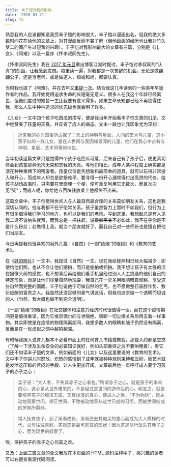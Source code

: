 ```yaml
---
title: 丰子恺对我的影响
date: '2020-03-21'
slug: tk
---
```


熟悉我的人应该都知道我受丰子恺的影响很大。丰子恺以漫画出名，但我的绝大多数时间花在读他的文章上，对其漫画反而不甚了解（但他画画的经历也让我对竹久梦二的画产生过短暂的兴趣）。丰子恺对我影响最大的文章有三篇，分别是《儿女》、《阿难》以及一篇序《怀李叔同先生》。

《怀李叔同先生》我在 [2017 年元旦](/cn/2017/01/blog/)重出博客江湖时提过，丰子恺对李叔同的“认真”的刻画，让我感到震撼。每重读一遍，对我都是一次警醒的机会。无论是做翩翩公子，还是当老师，或是做道人，抑或和尚，都要认真。

当时我也提了《阿难》，并在去年又[重提一次](/cn/2019/09/too-late/)。结合我这几年读到的一些英年早逝作者的作品，我开始觉得追求生命的长短毫无意义。很多人在我这个年龄已经离世，但他们度过的短暂一生比我要有意义得多。如果生命长短都已经不再锁得住我，那么人生中种种追求的优先级也就会明了许多。

<!--
《儿女》

回想四个月以前，我犹似押送囚犯，突然地把小燕子似的一群儿女从上海的租寓中拖出，载上火车，送回乡间，关进低小的平屋中。自己仍回到上海的租界中，独居了四个月。这举动究竟出于什么旨意，本于什么计划，现在回想起来，连自己也不相信。其实旨意与计划，都是虚空的，自骗自扰的，实际于人生有什么利益呢？只赢得世故尘劳，做弄几番欢愁的感情，增加心头的创痕罢了！

当时我独自回到上海，走进空寂的租寓，心中不绝地浮起这两句《楞严》经文："十方虚空在汝心中，犹如白云点太清里；况诸世界在虚空耶！"

晚上整理房室，把剩在灶间里的篮钵、器皿、余薪、余米，以及其他三年来寓居中所用的家常零星物件，尽行送给来帮我做短工的、邻近的小店里的儿子。只有四双破旧的小孩子的鞋子（不知为什么缘故），我不送掉，拿来整齐地摆在自己的床下，而且后来看到的时候常常感到一种无名的愉快。直到好几天之后，邻居的友人过来闲谈，说起这床下的小鞋子阴气迫人，我方始悟到自己的痴态，就把它们拿掉了。

朋友们说我关心儿女。我对于儿女的确关心，在独居中更常有悬念的时候。但我自以为这关心与悬念中，除了本能以外似乎尚含有一种更强的加味。所以我往往不顾自己的画技与文笔的拙陋，动辄描摹。因为我的儿女都是孩子们，最年长的不过九岁，所以我对于儿女的关心与悬念中，有一部分是对于孩子们——普天下的孩子们——的关心与悬念。他们成人以后我对他们怎样？现在自己也不能晓得，但可推知其一定与现在不同，因为不复含有那种加味了。

回想过去四个月的悠闲宁静的独居生活，在我也颇觉得可恋，又可感谢。然而一旦回到故乡的平屋里，被围在一群儿女的中间的时候，我又不禁自伤了。因为我那种生活，或枯坐，默想，或钻研，搜求，或敷衍，应酬，比较起他们的天真、健全、活跃的生活来，明明是变态的，病的，残废的。

有一个炎夏的下午，我回到家中了。第二天的傍晚，我领了四个孩子——九岁的阿宝、七岁的软软、五岁的瞻瞻、三岁的阿韦——到小院中的槐荫下，坐在地上吃西瓜。夕暮的紫色中，炎阳的红味渐渐消减，凉夜的青味渐渐加浓起来。微风吹动孩子们的细丝一般的头发，身体上汗气已经全消，百感畅快的时候，孩子们似乎已经充溢着生的欢喜，非发泄不可了。最初是三岁的孩子的音乐的表现，他满足之余，笑嘻嘻摇摆着身子，口中一面嚼西瓜，一面发出一种像花猫偷食时候的"miaumiau"的声音来。这音乐的表现立刻唤起了五岁的瞻瞻的共鸣，他接着发表他的诗："瞻瞻吃西瓜，宝姐姐吃西瓜，软软吃西瓜，阿韦吃西瓜。"这诗的表现又立刻引起了七岁与九岁的孩子的散文的、数学的兴味：他们立刻把瞻瞻的诗句的意义归纳起来，报告其结果："四个人吃四块西瓜。"

于是我就做了评判者，在自己心中批判他们的作品。我觉得三岁的阿韦的音乐的表现最为深刻而完全，最能全般表出他的欢喜的感情。五岁的瞻瞻把这欢喜的感情翻译为（他的）诗，已打了一个折扣；然尚带着节奏与旋律的分子，犹有活跃的生命流露着。至于软软与阿宝的散文的、数学的、概念的表现，比较起来更肤浅一层。然而看他们的态度，全部精神没人在吃西瓜的一事中，其明慧的心眼，比大人们所见的完全得多。天地间最健全者的心眼，只是孩子们的所有物，世间事物的真相，只有孩子们能最明确、最完全地见到。我比起他们来，真的心眼已经被世智尘劳所蒙蔽，所斫丧，是一个可怜的残废者了。我实在不敢受他们"父亲"的称呼，倘然"父亲"是尊崇的。

我在平屋的南窗下暂设一张小桌子，上面按照一定的秩序而布置着稿纸、信箧、笔砚、墨水瓶、浆糊瓶、时表和茶盘等，不喜欢别人来任意移动，这是我独居时的惯癖。我─一我们大人——平常的举止，总是谨慎，细心，端详，斯文。例如磨墨，放笔，倒茶等，都小心从事，故桌上的布置每日依然，不致破坏或扰乱。因为我的手足的筋觉已经由于屡受物理的教训而深深地养成一种谨惕的惯性了。然而孩子们一爬到我的案上，就捣乱我的秩序，破坏我的桌上的构图，毁损我的器物。他们拿起自来水笔来一挥，洒了一桌子又一衣襟的墨水点；又把笔尖蘸在浆糊瓶里。他们用劲拔开毛笔的铜笔套，手背撞翻茶壶，壶盖打碎在地板上……这在当时实在使我不耐烦，我不免哼喝他们，夺脱他们手里的东西，甚至批他们的小颊。然而我立刻后悔：哼喝之后立刻继之以笑，夺了之后立刻加倍奉还，批颊的手在中途软却，终于变批为抚。因为我立刻自悟其非：我要求孩子们的举止同我自己一样，何其乖谬！我——我们大人——的举止谨惕，是为了身体手足的筋觉已经受了种种现实的压迫而痉挛了的缘故。孩子们尚保有天赋的健全的身手与真朴活跃的元气，岂像我们的穷屈？揖让、进退、规行、矩步等大人们的礼貌，犹如刑具，都是戕贼这天赋的健全的身手的。于是活跃的人逐渐变成了手足麻痹、半身不遂的残废者。残废者要求健全者的举止同他自己一样，何其乖谬！

儿女对我的关系如何？我不曾预备到这世间来做父亲，故心中常是疑惑不明，又觉得非常奇怪。我与他们（现在）完全是异世界的人，他们比我聪明、健全得多；然而他们又是我所生的儿女。这是何等奇妙的关系！世人以膝下有儿女为幸福，希望以儿女永续其自我，我实在不解他们的心理。我以为世间人与人的关系，最自然最合理的莫如朋友。君臣、父子、昆弟、夫妇之情，在十分自然合理的时候都不外乎是一种广义的友谊。所以朋友之情，实在是一切人情的基础。"朋，同类也。"并育于大地上的人，都是同类的朋友，共为大自然的儿女。世间的人，忘却了他们的大父母，而只知有小父母，以为父母能生儿女，儿女为父母所生，故儿女可以永续父母的自我，而使之永存。于是无子者叹天道之无知，子不肖者自伤其天命，而狂进杯中之物，其实天道有何厚薄于其齐生并育的儿女！我真不解他们的心理。

近来我的心为四事所占据了：天上的神明与星辰，人间的艺术与儿童，这小燕子似的一群儿女，是在人世间与我因缘最深的儿童，他们在我心中占有与神明、星辰、艺术同等的地位。

1928年夏作于石门湾平屋。
-->

《儿女》一文中四个孩子吃西瓜的描写，便是我当年开始看丰子恺文章的[引子](/cn/2018/08/cute/)。文中他赞美了孩童的天真，并反省了成人的病态。文末一段也让我印象尤为深刻：

> 近来我的心为四事所占据了：天上的神明与星辰，人间的艺术与儿童，这小燕子似的一群儿女，是在人世间与我因缘最深的儿童，他们在我心中占有与神明、星辰、艺术同等的地位。

当年初读这篇文章只是觉得四个孩子吃西瓜可爱，后来自己有了孩子后，便更真切体会到孩童那种无拘无束和忘我的天真。与他们相比，成年人某种程度上确实都是活在种种束缚下的残废者。孩童仅仅是凭想象和最简单的道具，就可以玩得非常投入和开心，而成年人却总是欲壑难平、要寻得一份开心通常得付出高昂的代价。给孩子胡诌故事时，只需要在里面埋一个梗，便可重复利用它无数次，而且次次见“笑”；而成人呢，你给他五百块钱放桌上他都笑不出来。

这篇文章中，丰子恺觉得世间人与人最自然最合理的关系莫如朋友关系，这也是我深切认同的。他与我都不在乎伦常关系。孩子虽然智力上暂时不如我们，但行为上有很多值得我们学习的地方，也可以是我们的老师。写到这里，我想起总是有人见我二话不说纳头就拜，而我总是一把扶起，说~~爱卿平身~~不必如此，我不在乎你是不是什么粉丝；若瞧得上我，就当个朋友就好了。而我自己对一些师长也是擅自把他们当朋友。

今日再提我也很喜欢的另外几篇：《自然》《一副“绝缘”的眼镜》和《教育的艺术》。

<!--
《自然》

“美”都是“神”的手所造的。假手于“神”而造美的，是艺术家。

路上的褴褛的乞丐，身上全无一点人造的装饰，然而比时装美女美得多。这里的火车站旁边有一个伛偻的老丐，天天在那里向行人求乞。我每次下了火车之后，迎面就看见一幅米叶（米勒）（Millet） 的木炭画，充满着哀怨之情。我每次给他几个铜板——又买得一幅充满着感谢之情的画。

女性们煞费苦心于自己的身体的装饰。头发烫也不惜，胸臂冻也不妨，脚尖痛也不怕。然而真的女性的美，全不在乎她们所苦心经营的装饰上。我们反在她们所不注意的地方发见她们的美。不但如此，她们所苦心经营的装饰，反而妨碍了她们的真的女性的美。所以画家不许她们加上这种人造的装饰，要剥光她们的衣服，而赤裸裸地描写“神”的作品。

画室里的模特儿虽然已经除去一切人造的装饰，剥光了衣服；然而她们倘然受了画学生的指使，或出于自心的用意，而装腔作势，想用人力硬装出好看的姿态来，往往越装越不自然，而所描的绘画越无生趣。印象派以来，裸体写生的画风盛于欧洲，普及于世界。使人走进绘画展览中，如入浴堂或屠场，满目是肉。然而用印象派的写生的方法来描出的裸体，极少有自然的、美的姿态。自然的美的姿态，在模特儿上台的时候是不会有的；只有在其休息的时候，那女子在台旁的绒毡上任意卧坐，自由活动的时候，方才可以见到美妙的姿态，这大概是世间一切美术学生所同感的情形吧。因为在休息的时候，不复受人为的拘束，可以任其自然的要求而活动。“任天而动”，就有“神”所造的美妙的姿态出现了。

人在照相中的姿态都不自然，也就是为此。普通照相中的人物，都装着在舞台上演剧的优伶的神气，或南面而朝的王者的神气，或庙里的菩萨像的神气，又好像正在摆步位的拳教师的神气。因为普通人坐在照相镜头前面被照的时间，往往起一种复杂的心理，以致手足无措，坐立不安，全身紧张得很，故其姿态极不自然。加之照相者又要命令他“头抬高点！”“眼睛看着！”“带点笑容！”内面已在紧张，外面又要听照相者的忠告，而把头抬高，把眼钉住，把嘴勉强笑出，这是何等困难而又滑稽的办法！怎样教底片上显得出美好的姿态呢？我近来正在学习照相，因为嫌恶这一点，想规定不照人物的肖像，而专照风景与静物，即神的手所造的自然，及人借了神的手而布置的静物。

人体的美的姿态，必是出于自然的。换言之，凡美的姿态，都是从物理的自然的要求而出的姿态，即舒服的时候的姿态。这一点屡次引起我非常的铭感。无论贫贱之人，丑陋之人，劳动者，黄包车夫，只要是顺其自然的天性而动，都是美的姿态的所有者，都可以礼赞。甚至对于生活的幸福全然无分的，第四阶级以下的乞丐，这一点也决不被剥夺，与富贵之人平等。不，乞丐所有的姿态的美，屡比富贵之人丰富得多。试入所谓上流的交际社会中，看那班所谓“绅士”，所谓“人物”的样子，点头，拱手，揖让，进退等种种不自然的举动，以及脸的外皮上硬装出来的笑容，敷衍应酬的不由衷的言语，实在滑稽得可笑，我每觉得这种是演剧，不是人的生活。作这样的生活，宁愿作乞丐。

被造物只要顺天而动，即见其真相，亦即见其固有的美。我往往在人的不注意，不戒备的时候，瞥见其人的真而美的姿态。但倘对他熟视或声明了，这人就注意，戒备起来，美的姿态也就杳然了。从前我习画的时候，有一天发见一个朋友的pose（姿态）很好，要求他让我画一张sketch（速写），他限我明天。到了明天，他剃了头，换了一套新衣，挺直了项颈危坐在椅子里，教我来画……这等人都不足与言美。我只有和我的朋友老黄，能互相赏识其姿态，我们常常相对坐谈到半夜。老黄是画画的人，他常常嫌模特儿的姿态不自然，与我所见相同。他走进我的室内的时候，我倘觉得自己的姿势可观，就不起来应酬，依旧保住我的原状，让他先鉴赏一下。他一相之后，就会批评我的手如何，脚如何，全体如何。然后我们吸烟煮茶，晤谈别的事体。晤谈之中，我忽然在他的动作中发见了一个好的pose，“不动！”他立刻石化，同画室里的石膏模型一样。我就欣赏或描写他的姿态。

不但人体的姿态如此，物的布置也逃不出这自然之律。凡静物的美的布置，必是出于自然的。换言之，即顺当的，妥帖的，安定的。取最卑近的例来说：假如桌上有一把茶壶与一只茶杯。倘这茶壶的嘴不向着茶杯而反向他侧，即茶杯放在茶壶的后面，犹之孩子躲在母亲的背后，谁也觉得这是不顺当的，不妥帖的，不安定的。同时把这画成一幅静物画，其章法（即构图）一定也不好。美学上所谓“多样的统一”，就是说多样的事物，合于自然之律而作成统一，是美的状态。譬如讲坛的桌子上要放一个花瓶。花瓶放在桌子的正中，太缺乏变化，即统一而不多样。欲其多样，宜稍偏于桌子的一端。但倘过偏而接近于桌子的边上，看去也不顺当，不妥帖，不安定。同时在美学上也就是多样而不统一。大约放在桌子的三等分的界线左右，恰到好处，即得多样而又统一的状态。同时在实际也是最自然而稳妥的位置。这时候花瓶左右所余的桌子的长短，大约是三与五，至四与六的比例。这就是美学上所谓“黄金比例”。黄金比例在美学上是可贵的，同时在实际上也是得用的。所以物理学的“均衡”与美学的“均衡”颇有相一致的地方。右手携重物时左手必须扬起，以保住身体的物理的均衡。这姿势在绘画上也是均衡的。兵队中“稍息”的时候，身体的重量全部搁在左腿上，右腿不得不斜出一步，以保住物理的均衡。这姿势在雕刻上也是均衡的。

故所谓“多样的统一”，“黄金律”，“均衡”等美的法则，都不外乎“自然”之理，都不过是人们窥察神的意旨而得的定律。所以论文学的人说，“文章本天成，妙手偶得之”；论绘画的人说，“天机勃露，独得于笔情墨趣之外”。“美”都是“神”的手所造的，假手于“神”而造美的，是艺术家。

本文篇末原未署日期。这里所署的日期是发表在《小说月报》时篇末所署。在新中国成立后作者自编的《缘缘堂随笔》（人民文学出版社1957年11月初版）中，篇末误署为：1926年作。—— 编者注
-->

在《[娃的照片](/cn/2019/10/child-picture/)》一文中，我提过《自然》一文。现在我给娃照相已经大幅减少；即使给他们照，也从不会让他们摆拍，而只是偷拍或抓拍。我不想让孩子有太强的活在摄像头前的感觉，也不想事后再给他们看手机里经过别人人工挑选的他们自己的特定形象，而是让他们尽量自然地玩耍，我自己在一旁多用眼睛暗自观察、享受这些自然而完整的画面。丰子恺说他宁可做自然的乞丐，也不愿做整日装腔作势、敷衍应酬的富贵之人。我虽然还没足够的豪气讲这话，但我也追求做一个透明而坦诚的人（当然，我大概也做不到完全透明）。

<!--
《一副“绝缘”的眼镜》

我们幼时在旷野中游戏，经验过一种很有趣的玩意儿：爬到土山顶上，分开两脚，弯下身子，把头倒挂在两股之间，倒望背后的风景。看厌了的田野树屋，忽然气象一新，变成一片从来不曾见过的新颖而美丽的仙乡的风景！远处的小桥茅舍，都玲珑得像山水画中的景物；归家的路，蜿蜒地躺在草原之上，似乎是通桃源的仙径。年纪大了以后，僵硬起来，又拖了长袍，身子不便再作这种玩意儿。久不亲近这仙乡的风味了。然而我遇到风景的时候，也有时用手指打个圈子，从圈子的范围内眺望前面的风景。虽然不及幼时所见的那仙乡的美丽，似乎比平常所见也新颖一点。为什么从裤间倒望的风景，和从手指的范围内窥见的风景，比平时所见的新颖而美丽呢？现在回想起来，方知这里面有一种奇妙的作用。其关键就在于裤间的“倒望”和手指的“范围”。因为经过这两种“变形”，打断了景物对我们的向来的一切“关系”（例如这是吾乡的某某桥，这是通林家的路），而使景物在我们眼前变成了一片素不相知的全新的光景。因此我们能撇开一切传统实际的念头，而当作一种幻象观看，自然能发现其新颖与美丽了。这“变形”的力真伟大！它能使陈腐枯燥的现世超升为新奇幻妙的仙境，能使这现实的世界化为美的世界。

现在我可以不必借助于这种“变形”的力。我已办到了一副眼镜。戴了这眼镜就可看见美的世界。但这副眼镜不是精益、精华等眼镜公司所卖的，乃从自己的心中制出。牌子名叫“绝缘”。

戴上这副“绝缘”的眼镜，望出来所见的森罗万象，个个是不相关系的独立的存在物。一切事物都变成了没有实用的、专为其自己而存在的有生命的现象。房屋不是供人住的，车不是供交通的，花不是果实的原因，果实不是人的食品。都是专为观赏而设的。眼前一片玩具的世界！

然而我在料理日常生活的时候，不戴这副眼镜。那时候我必须审察事物的性质，顾虑周围的变化，分别人我的界限，计较前后的利害，谨慎小心地把全心放在关系因果中活动。譬如要乘火车：看表，兑钱，买票，做行李，上车，这些时候不可以戴那副眼镜。一到坐在车中的窗旁，一切都舒齐了，然后拿出我那副“绝缘”的眼镜来，戴上了眺望车窗外风景。……在马路上更不容易戴这副眼镜。要戴也只能暂时的一照，否则会被汽车撞倒。如果散步在乡村的田野中，或立在深夜的月下，那就可以尽量地使用这眼镜。进了展览会场中，更非戴这副眼镜不可了。

这眼镜不必用钱购买，人人可以在自己的心头制造。展览会的入场诸君，倘有需要，大可试用一下看。我们在日常的实际生活中，饱尝了世智尘劳的辛苦。我们的心天天被羁绊在以“关系”为经“利害”为纬而织成的“智网”中，一刻也不得解放。万象都被结住在这网中。我们要把握一件事物，就牵动许多别的事物，终于使我们不能明白认识事物的真相。譬如看见一块洋钱，容易立刻想起这洋钱是银币，可以买物，可以兑十二个角子，是谁所有的，对我有何关系……等种种别的事件，而不容易认知这银板浮雕（洋钱）的本身的真相。因此我们的心常常牵系在这千孔百结的网中，而不能“安住”在一种现象上。世智尘劳的辛苦，都是这网所织成的。

习惯了这种世智的辛苦之后，人的头脑完全受了理智化。在无论何时，对于无论何物，都用这种眼光看待。于是永远不能窥见事物的真相，永远不识心的“安住”的乐处了。山明水秀，在他只见跋涉的辛劳；夜静人闲，在他只虑盗贼的钻墙。人生只有苦患。森林在他只见木材，瀑布在他只见水力电气的利用，世界只是一大材料工场。——甚至走进美术展览会中，也用这种眼光来看绘画。一幅画在他的眼中只见“某画家的作品”，“定价若干”，“油画”，“画的是何物”，……各种与画的本身全无关系的事件。有时他赞美一幅画，为的是这幅画出于大名家的手迹，或所画的是名人的肖像。荣华富贵的象征（凤凰牡丹等），容貌类似其恋人的美女。……有时他非难一幅画，为的是这幅画中的事物画得不像，看不清楚，或所画的是褴褛的乞丐，伤风败俗的裸女，……他只看了展览会的背部，没有看见展览会的正面；只看了画的附属物，没有看见画的本身。

假如有这样的入场者，我奉劝他试用我前面所说的那副“绝缘”的眼镜。

一九二九年清明写于石湾。

注：原标题为《看展览会用的眼镜——告一般入场者》
-->

《一副“绝缘”的眼镜》在社交媒体和注意力经济时代很值得一读，而在这个疫情期间更是值得重读，因为它推崇偶尔的与世隔绝、斩断一切尘缘关系后再去看一样事物。其实即使是在疫情的物理隔离期间，我想多数人的眼睛和脑子仍然没有隔离，反而是在一张虚拟之网中越陷越深。

<!--
《教育的艺术》

原本我们初生入世的时候，最初并不提防到这世界是如此狭隘而使人窒息的。

我们虽然由儿童变成大人，然而我们这心灵是始终一贯的心灵，即依然是儿时的心灵，只不过经过许久的压抑，所有的怒放的、炽热的感情的萌芽，屡被磨折，不敢再发生罢了。这种感情的根，依旧深深地伏在做大人后的我们的心灵中。这就是“人生的苦闷”根源。

我们谁都怀着这苦闷，我们总想发泄这苦闷，以求一次人生的畅快。艺术的境地，就是我们所开辟的、来发泄这生的苦闷的乐园。我们的身体被束缚于现实，匍匐在地上。然而我们在艺术的生活中，可以暂时放下我们的一切压迫与负担，解除我们平日处世的苦心，而做真的自己的生活，认识自己的奔放的生命。我们可以瞥见“无限”的姿态，可以体验人生的崇高、不朽，而发现生的意义与价值了。艺术教育，就是教人以这艺术的生活的。知识、道德，在人世间固然必要，然倘若缺乏这种艺术的生活，纯粹的知识与道德全是枯燥的法则的纲。这纲愈加繁多，人生愈加狭隘。

所谓艺术的生活，就是把创作艺术、鉴赏艺术的态度来应用在人生中，即教人在日常生活中看出艺术的情味来。倘能因艺术的修养，而得到了梦见这美丽世界的眼睛，我们所见的世界，就处处美丽，我们的生活就处处滋润了。

艺术教育就是教人用像作画、看画一样的态度来对世界；换言之，就是教人学做孩子，就是培养小孩子的这点“童心”，使他们长大以后永不泯灭。童心，在大人就是一种“趣味”。培养童心，就是涵养趣味。大人与孩子，分居两个不同的世界。儿童对于人生自然，另取一种特殊的态度，即对于人生自然的“绝缘”的看法。哲学地考察起来，“绝缘”的正是世界的“真相”，即艺术的世界正是真的世界。人类最初，天生是和平的、爱的。所以小孩子天生有艺术态度的基础。世间教育儿童的人，父母、老师，切不可斥儿童的痴呆，切不可把儿童大人化，宁可保留、培养他们的一点痴呆，直到成人以后。因为这痴呆就是童心。童心，在大人就是一种“趣味”。培养童心，就是涵养趣味。小孩子的生活，全是趣味本位的生活。我所谓培养，就是做父母、做老师的人，应该乘机助长，修正他们的对于事物的看法。要处处离去因袭，不守传统，不照习惯，而培养其全新的、纯洁的“人”的心。对于世间事物，处处要教他用这个全新的纯洁的心来领受，或用这个全新的纯洁的心来批判选择而实行。

认识千古大谜的宇宙与人生的，便是这个心。得到人生的最高愉悦的，便是这个心。赤子之心。

孟子说：“大人者，不失其赤子之心者也。”所谓赤子之心，就是孩子的本来的心，这心是从世外带来的，不是经过这世间的造作后的心。明言之，就是要培养孩子的纯洁无疵、天真烂漫的真心，使成人之后，“不为物诱”，能主动地观察世间，矫正世间，不致被动地盲从这世已成的习惯，而被世间结成的罗网所羁绊。

常人抚育孩子，到了渐渐成长，渐渐脱去其痴呆的童心而成为大人模样的时代，父母往往喜慰，实则这是最可悲哀的现状！因为这是尽行放失其赤子之心，而为现世的奴隶了。

注：原标题为《学会艺术的生活》
-->

有时候我跟人说育儿根本不必看市面上的任何育儿书籍或教程，那些大约都是忽悠（了解一下涉及生命安全的必要知识就好，例如头部重摔之后不要哄睡着），看它们还不如读丰子恺的文章，例如前面的《儿女》以及这里要说的《教育的艺术》。文中丰子恺讲儿时怒放、炽热的感情到了成年就被种种规则束缚和压抑，而艺术就是发泄这压抑的苦闷的手段、让人生更加开阔。文章最后他一贯呼吁成人要学习孩子的赤子之心：

> 孟子说：“大人者，不失其赤子之心者也。”所谓赤子之心，就是孩子的本来的心，这心是从世外带来的，不是经过这世间的造作后的心。明言之，就是要培养孩子的纯洁无疵、天真烂漫的真心，使成人之后，“不为物诱”，能主动地观察世间，矫正世间，不致被动地盲从这世已成的习惯，而被世间结成的罗网所羁绊。

> 常人抚育孩子，到了渐渐成长，渐渐脱去其痴呆的童心而成为大人模样的时代，父母往往喜慰，实则这是最可悲哀的现状！因为这是尽行放失其赤子之心，而为现世的奴隶了。

唉，保护孩子的赤子之心何其之难。

又及：上面三篇文章的全文我放在本页面的 HTML 源码注释中了，感兴趣的读者可以右键查看源代码阅读。<!-- 感谢你这么好奇地看到了这里，我也无以为报，就白送你一次私人邮件问问题的机会好了——通常我是不回答这种邮件问题的。 -->

